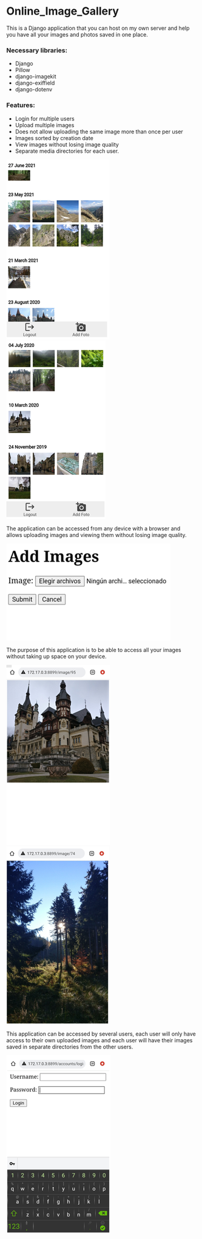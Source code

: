 # Online_Image_Gallery
This is a Django application that you can host on my own server and help you have all your images and photos saved in one place.

### Necessary libraries:

- Django
- Pillow
- django-imagekit
- django-exiffield
- django-dotenv

### Features:

- Login for multiple users
- Upload multiple images
- Does not allow uploading the same image more than once per user
- Images sorted by creation date
- View images without losing image quality
- Separate media directories for each user.


![](readme/11.png) ![](readme/22.png)

The application can be accessed from any device with a browser and allows uploading images and viewing them without losing image quality.

![](readme/33.png)

The purpose of this application is to be able to access all your images without taking up space on your device.

![](readme/55.png) ![](readme/66.png)

This application can be accessed by several users, each user will only have access to their own uploaded images and each user will have their images saved in separate directories from the other users.

![](readme/44.png)